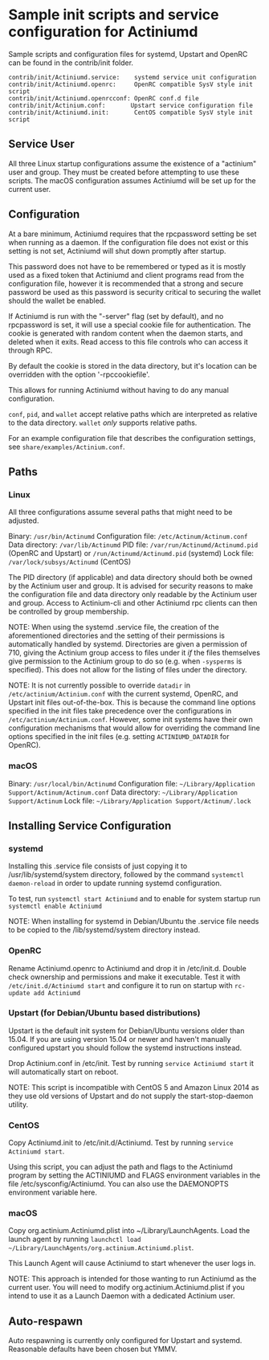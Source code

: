 Sample init scripts and service configuration for Actiniumd
==========================================================

Sample scripts and configuration files for systemd, Upstart and OpenRC
can be found in the contrib/init folder.

    contrib/init/Actiniumd.service:    systemd service unit configuration
    contrib/init/Actiniumd.openrc:     OpenRC compatible SysV style init script
    contrib/init/Actiniumd.openrcconf: OpenRC conf.d file
    contrib/init/Actinium.conf:       Upstart service configuration file
    contrib/init/Actiniumd.init:       CentOS compatible SysV style init script

Service User
---------------------------------

All three Linux startup configurations assume the existence of a "actinium" user
and group.  They must be created before attempting to use these scripts.
The macOS configuration assumes Actiniumd will be set up for the current user.

Configuration
---------------------------------

At a bare minimum, Actiniumd requires that the rpcpassword setting be set
when running as a daemon.  If the configuration file does not exist or this
setting is not set, Actiniumd will shut down promptly after startup.

This password does not have to be remembered or typed as it is mostly used
as a fixed token that Actiniumd and client programs read from the configuration
file, however it is recommended that a strong and secure password be used
as this password is security critical to securing the wallet should the
wallet be enabled.

If Actiniumd is run with the "-server" flag (set by default), and no rpcpassword is set,
it will use a special cookie file for authentication. The cookie is generated with random
content when the daemon starts, and deleted when it exits. Read access to this file
controls who can access it through RPC.

By default the cookie is stored in the data directory, but it's location can be overridden
with the option '-rpccookiefile'.

This allows for running Actiniumd without having to do any manual configuration.

`conf`, `pid`, and `wallet` accept relative paths which are interpreted as
relative to the data directory. `wallet` *only* supports relative paths.

For an example configuration file that describes the configuration settings,
see `share/examples/Actinium.conf`.

Paths
---------------------------------

### Linux

All three configurations assume several paths that might need to be adjusted.

Binary:              `/usr/bin/Actinumd`
Configuration file:  `/etc/Actinum/Actinum.conf`
Data directory:      `/var/lib/Actinumd`
PID file:            `/var/run/Actinumd/Actinumd.pid` (OpenRC and Upstart) or `/run/Actinumd/Actinumd.pid` (systemd)
Lock file:           `/var/lock/subsys/Actinumd` (CentOS)

The PID directory (if applicable) and data directory should both be owned by the
Actinium user and group. It is advised for security reasons to make the
configuration file and data directory only readable by the Actinium user and
group. Access to Actinium-cli and other Actiniumd rpc clients can then be
controlled by group membership.

NOTE: When using the systemd .service file, the creation of the aforementioned
directories and the setting of their permissions is automatically handled by
systemd. Directories are given a permission of 710, giving the Actinium group
access to files under it _if_ the files themselves give permission to the
Actinium group to do so (e.g. when `-sysperms` is specified). This does not allow
for the listing of files under the directory.

NOTE: It is not currently possible to override `datadir` in
`/etc/actinium/Actinium.conf` with the current systemd, OpenRC, and Upstart init
files out-of-the-box. This is because the command line options specified in the
init files take precedence over the configurations in
`/etc/actinium/Actinium.conf`. However, some init systems have their own
configuration mechanisms that would allow for overriding the command line
options specified in the init files (e.g. setting `ACTINIUMD_DATADIR` for
OpenRC).

### macOS

Binary:              `/usr/local/bin/Actinumd`
Configuration file:  `~/Library/Application Support/Actinum/Actinum.conf`
Data directory:      `~/Library/Application Support/Actinum`
Lock file:           `~/Library/Application Support/Actinum/.lock`

Installing Service Configuration
-----------------------------------

### systemd

Installing this .service file consists of just copying it to
/usr/lib/systemd/system directory, followed by the command
`systemctl daemon-reload` in order to update running systemd configuration.

To test, run `systemctl start Actiniumd` and to enable for system startup run
`systemctl enable Actiniumd`

NOTE: When installing for systemd in Debian/Ubuntu the .service file needs to be copied to the /lib/systemd/system directory instead.

### OpenRC

Rename Actiniumd.openrc to Actiniumd and drop it in /etc/init.d.  Double
check ownership and permissions and make it executable.  Test it with
`/etc/init.d/Actiniumd start` and configure it to run on startup with
`rc-update add Actiniumd`

### Upstart (for Debian/Ubuntu based distributions)

Upstart is the default init system for Debian/Ubuntu versions older than 15.04. If you are using version 15.04 or newer and haven't manually configured upstart you should follow the systemd instructions instead.

Drop Actinium.conf in /etc/init.  Test by running `service Actiniumd start`
it will automatically start on reboot.

NOTE: This script is incompatible with CentOS 5 and Amazon Linux 2014 as they
use old versions of Upstart and do not supply the start-stop-daemon utility.

### CentOS

Copy Actiniumd.init to /etc/init.d/Actiniumd. Test by running `service Actiniumd start`.

Using this script, you can adjust the path and flags to the Actiniumd program by
setting the ACTINIUMD and FLAGS environment variables in the file
/etc/sysconfig/Actiniumd. You can also use the DAEMONOPTS environment variable here.

### macOS

Copy org.actinium.Actiniumd.plist into ~/Library/LaunchAgents. Load the launch agent by
running `launchctl load ~/Library/LaunchAgents/org.actinium.Actiniumd.plist`.

This Launch Agent will cause Actiniumd to start whenever the user logs in.

NOTE: This approach is intended for those wanting to run Actiniumd as the current user.
You will need to modify org.actinium.Actiniumd.plist if you intend to use it as a
Launch Daemon with a dedicated Actinium user.

Auto-respawn
-----------------------------------

Auto respawning is currently only configured for Upstart and systemd.
Reasonable defaults have been chosen but YMMV.
